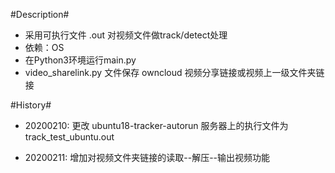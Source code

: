 #Description#
- 采用可执行文件 .out 对视频文件做track/detect处理
- 依赖：OS
- 在Python3环境运行main.py
- video_sharelink.py 文件保存 owncloud 视频分享链接或视频上一级文件夹链接 

#History#
- 20200210:
更改 ubuntu18-tracker-autorun 服务器上的执行文件为track_test_ubuntu.out

- 20200211:
增加对视频文件夹链接的读取--解压--输出视频功能